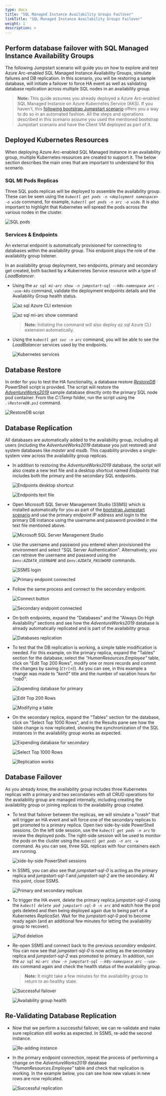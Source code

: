 ```yaml
---
type: docs
title: "SQL Managed Instance Availability Groups Failover"
linkTitle: "SQL Managed Instance Availability Groups Failover"
weight: 1
description: >
---
```


## Perform database failover with SQL Managed Instance Availability Groups

The following Jumpstart scenario will guide you on how to explore and test Azure Arc-enabled SQL Managed Instance Availability Groups, simulate failures and DB replication. In this scenario, you will be restoring a sample database, will initiate a failover to force HA event as well as validating database replication across multiple SQL nodes in an availability group.

> **Note:** This guide assumes you already deployed a Azure Arc-enabled SQL Managed Instance on Azure Kubernetes Service (AKS). If you haven't, this [following bootstrap Jumpstart scenario](/azure_arc_jumpstart/azure_arc_data/aks/aks_mssql_mi_arm_template/) offers you a way to do so in an automated fashion. All the steps and operations described in this scenario assume you used the mentioned bootstrap Jumpstart scenario and have the Client VM deployed as part of it.

## Deployed Kubernetes Resources

When deploying Azure Arc-enabled SQL Managed Instance in an availability group, multiple Kubernetes resources are created to support it. The below section describes the main ones that are important to understand for this scenario.

### SQL MI Pods Replicas

Three SQL pods replicas will be deployed to assemble the availability group. These can be seen using the _`kubectl get pods -n <deployment namespace> -o wide`_ command, for example, _`kubectl get pods -n arc -o wide`_. It is also important to highlight that Kubernetes will spread the pods across the various nodes in the cluster.

![SQL pods](./01.png)

### Services & Endpoints

An external endpoint is automatically provisioned for connecting to databases within the availability group. This endpoint plays the role of the availability group listener.

In an availability group deployment, two endpoints, primary and secondary get created, both backed by a Kubernetes Service resource with a type of _LoadBalancer_.

- Using the _`az sql mi-arc show -n jumpstart-sql --k8s-namespace arc --use-k8s`_ command, validate the deployment endpoints details and the Availability Group health status.

    ![az sql Azure CLI extension](./02.png)

    ![az sql mi-arc show command](./03.png)

    > **Note:** Initiating the command will also deploy _az sql_ Azure CLI extension automatically.

- Using the _`kubectl get svc -n arc`_ command, you will be able to see the _LoadBalancer_ services used by the endpoints.

    ![Kubernetes services](./04.png)

## Database Restore

In order for you to test the HA functionality, a database restore _[RestoreDB](https://github.com/microsoft/azure_arc/blob/main/azure_arc_data_jumpstart/aks/arm_template/artifacts/RestoreDB.ps1)_ PowerShell script is provided. The script will restore the _[AdventureWorks2019](https://docs.microsoft.com/sql/samples/adventureworks-install-configure?view=sql-server-ver15&tabs=ssms)_ sample database directly onto the primary SQL node pod container. From the _C:\Temp_ folder, run the script using the _`.\RestoreDB.ps1`_ command.

![RestoreDB script](./05.png)

## Database Replication

All databases are automatically added to the availability group, including all users (including the _AdventureWorks2019_ database you just restored) and system databases like _master_ and _msdb_. This capability provides a single-system view across the availability group replicas.

- In addition to restoring the _AdventureWorks2019_ database, the script will also create a new text file and a desktop shortcut named _Endpoints_ that includes both the primary and the secondary SQL endpoints.

    ![Endpoints desktop shortcut](./06.png)

    ![Endpoints text file](./07.png)

- Open Microsoft SQL Server Management Studio (SSMS) which is installed automatically for you as part of the [bootstrap Jumpstart scenario](/azure_arc_jumpstart/azure_arc_data/aks/aks_mssql_mi_arm_template/) and use the primary endpoint IP address and login to the primary DB instance using the username and password provided in the text file mentioned above.

    ![Microsoft SQL Server Management Studio](./08.png)

- Use the username and password you entered when provisioned the environment and select "SQL Server Authentication". Alternatively, you can retrieve the username and password using the _`$env:AZDATA_USERNAME`_ and _`$env:AZDATA_PASSWORD`_ commands.

    ![SSMS login](./09.png)

    ![Primary endpoint connected](./10.png)

- Follow the same process and connect to the secondary endpoint.

    ![Connect button](./11.png)

    ![Secondary endpoint connected](./12.png)

- On both endpoints, expand the "Databases" and the "Always On High Availability" sections and see how the _AdventureWorks2019_ database is already automatically replicated and is part of the availability group.

    ![Databases replication](./13.png)

- To test that the DB replication is working, a simple table modification is needed. For this example, on the primary replica, expand the "Tables" section for the database, select the _"HumanResources.Employee"_ table, click on "Edit Top 200 Rows", modify one or more records and commit the changes by saving (_`Ctrl+S`_). As you can see, in this example a change was made to _"ken0"_ title and the number of vacation hours for _"rob0"_.

    ![Expending database for primary](./14.png)

    ![Edit Top 200 Rows](./15.png)

    ![Modifying a table](./16.png)

- On the secondary replica, expand the "Tables" section for the database, click on "Select Top 1000 Rows", and in the Results pane see how the table change is now replicated, showing the synchronization of the SQL instances in the availability group works as expected.

    ![Expending database for secondary](./17.png)

    ![Select Top 1000 Rows](./18.png)

    ![Replication works](./19.png)

## Database Failover

As you already know, the availability group includes three Kubernetes replicas with a primary and two secondaries with all CRUD operations for the availability group are managed internally, including creating the availability group or joining replicas to the availability group created.

- To test that failover between the replicas, we will simulate a "crash" that will trigger an HA event and will force one of the secondary replicas to get promoted to a primary replica. Open two side-by-side PowerShell sessions. On the left side session, use the _`kubectl get pods -n arc`_ to review the deployed pods. The right-side session will be used to monitor the pods on the cluster using the _`kubectl get pods -n arc -w`_ command. As you can see, three SQL replicas with four containers each are running.

    ![side-by-side PowerShell sessions](./20.png)

- In SSMS, you can also see that _jumpstart-sql-0_ is acting as the primary replica and _jumpstart-sql-1_ and _jumpstart-sql-2_ are the secondary. At this point, close SSMS.

    ![Primary and secondary replicas](./21.png)

- To trigger the HA event, delete the primary replica _jumpstart-sql-0_ using the _`kubectl delete pod jumpstart-sql-0 -n arc`_ and watch how the pod gets deleted and then being deployed again due to being part of a Kubernetes _ReplicaSet_. Wait for the _jumpstart-sql-0_ pod to become ready again (and an additional few minutes for letting the availability group to recover).

    ![Pod deletion](./22.png)

- Re-open SSMS and connect back to the previous _secondary_ endpoint. You can now see that _jumpstart-sql-0_ is now acting as the secondary replica and _jumpstart-sql-2_ was promoted to primary. In addition, run the _`az sql mi-arc show -n jumpstart-sql --k8s-namespace arc --use-k8s`_ command again and check the health status of the availability group.

    > **Note:** It might take a few minutes for the availability group to return to an healthy state.

    ![Successful failover](./23.png)

    ![Availability group health](./24.png)

## Re-Validating Database Replication

- Now that we perform a successful failover, we can re-validate and make sure replication still works as expected. In SSMS, re-add the second instance.

    ![Re-adding instance](./25.png)

- In the primary endpoint connection, repeat the process of performing a change on the _AdventureWorks2019_ database _"HumanResources.Employee"_ table and check that replication is working. In the example below, you can see how new values in new rows are now replicated.

    ![Successful replication](./26.png)
